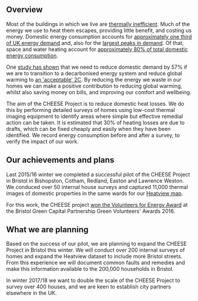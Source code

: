
## Overview

Most of the buildings in which we live are <a
  href="https://en.wikipedia.org/wiki/Energy_efficiency_in_British_housing">
  thermally inefficient</a>. Much of the energy we use to heat
them escapes, providing little benefit, and costing us money. Domestic
energy consumption accounts for <a
  href="https://www.gov.uk/government/collections/energy-consumption-in-the-uk">
  approximately one third of UK energy demand</a> and, also for the
<a href="http://gridwatch.co.uk/">largest peaks in demand</a>. Of that, space
and water heating account for
<a href="https://www.gov.uk/government/statistics/energy-consumption-in-the-uk">
  approximately 80% of total domestic energy consumption</a>.

One <a
  href="http://www.demandenergyequality.org/2030-energy-scenario.html">study
  has shown</a> that we need to reduce domestic demand by 57% if we are
to transition to a decarbonised energy system and reduce global warming
to <a href="https://en.wikipedia.org/wiki/Avoiding_Dangerous_Climate_Change">
  an 'acceptable' 2C</a>.
By reducing the energy we waste in our homes we
can make a positive contribution to reducing global warming, whilst also saving
money on bills, and improving our comfort and wellbeing.

The aim of the CHEESE Project is to reduce domestic heat losses. We do
this by performing detailed surveys of homes using low-cost thermal imaging
equipment to identify areas where simple but effective remedial action can be
taken. It is estimated that 30% of heating losses are due to drafts, which can
be fixed cheaply and easily when they have been identified.  We record
energy consumption before and after a survey, to verify the impact of our
work.

## Our achievements and plans

Last 2015/16 winter we completed a successful pilot of the CHEESE Project
  in Bristol in Bishopston, Cotham, Redland, Easton and Lawrence Weston.
  We conduced over 50 internal house surveys and captured 11,000 thermal images
  of domestic properties in the same wards for our <a
  href="http://www.heatview.co.uk">Heatview map</a>.

For this work, the CHEESE project <a
  href="http://bristolgreencapital.org/winners-announced-in-the-green-volunteers-awards-2016">
  won the Volunteers for Energy Award</a> at the Bristol
Green Capital Partnership Green Volunteers' Awards 2016.

## What we are planning

Based on the success of our pilot, we are planning to expand the CHEESE
Project in Bristol this winter. We will conduct over 200 internal surveys of
homes and expand the Heatview dataset to include more Bristol streets. From
this experience we will document common faults and remedies and make this
information available to the 200,000 households in Bristol.

In winter 2017/18 we want to double the scale of the CHEESE Project to
survey over 400 houses, and we are keen to establish city partners elsewhere in
the UK.

